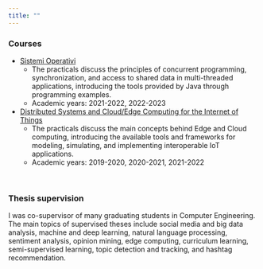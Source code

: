 ```yaml
---
title: ""
---
```

### **Courses**
- [Sistemi Operativi](https://www.unical.it/storage/cds/7179/activities/100549/)
    - The practicals discuss the principles of concurrent programming, synchronization, and access to shared data in multi-threaded applications, introducing the tools provided by Java through programming examples.
    - Academic years: 2021-2022, 2022-2023
- [Distributed Systems and Cloud/Edge Computing for the Internet of Things](https://www.unical.it/storage/cds/7419/activities/83787/)
    - The practicals discuss the main concepts behind Edge and Cloud computing, introducing the available tools and frameworks for modeling, simulating, and implementing interoperable IoT applications.
    - Academic years: 2019-2020, 2020-2021, 2021-2022
<br>

### **Thesis supervision**
I was co-supervisor of many graduating students in Computer Engineering. The main topics of supervised theses
include social media and big data analysis, machine and deep learning, natural language processing, sentiment analysis, opinion mining, edge computing, curriculum learning, semi-supervised learning, topic detection and tracking, and hashtag recommendation.

